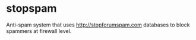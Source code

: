 # stopspam
Anti-spam system that uses http://stopforumspam.com databases to block spammers at firewall level.
